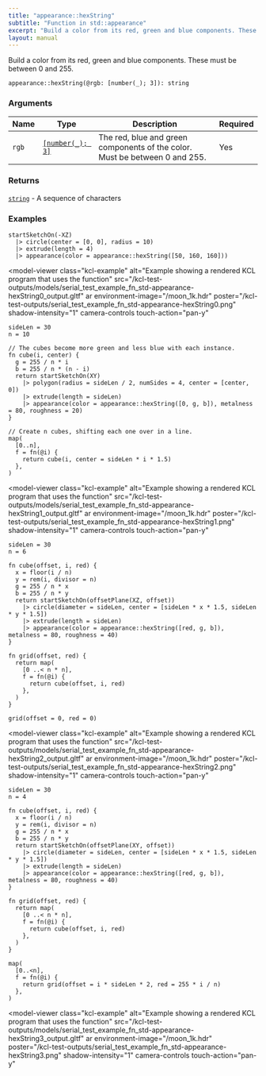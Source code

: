 ```yaml
---
title: "appearance::hexString"
subtitle: "Function in std::appearance"
excerpt: "Build a color from its red, green and blue components. These must be between 0 and 255."
layout: manual
---
```


Build a color from its red, green and blue components. These must be between 0 and 255.

```kcl
appearance::hexString(@rgb: [number(_); 3]): string
```



### Arguments

| Name | Type | Description | Required |
|----------|------|-------------|----------|
| `rgb` | [`[number(_); 3]`](/docs/kcl-std/types/std-types-number) | The red, blue and green components of the color. Must be between 0 and 255. | Yes |

### Returns

[`string`](/docs/kcl-std/types/std-types-string) - A sequence of characters


### Examples

```kcl
startSketchOn(-XZ)
  |> circle(center = [0, 0], radius = 10)
  |> extrude(length = 4)
  |> appearance(color = appearance::hexString([50, 160, 160]))

```


<model-viewer
  class="kcl-example"
  alt="Example showing a rendered KCL program that uses the  function"
  src="/kcl-test-outputs/models/serial_test_example_fn_std-appearance-hexString0_output.gltf"
  ar
  environment-image="/moon_1k.hdr"
  poster="/kcl-test-outputs/serial_test_example_fn_std-appearance-hexString0.png"
  shadow-intensity="1"
  camera-controls
  touch-action="pan-y"
>
</model-viewer>

```kcl
sideLen = 30
n = 10

// The cubes become more green and less blue with each instance.
fn cube(i, center) {
  g = 255 / n * i
  b = 255 / n * (n - i)
  return startSketchOn(XY)
    |> polygon(radius = sideLen / 2, numSides = 4, center = [center, 0])
    |> extrude(length = sideLen)
    |> appearance(color = appearance::hexString([0, g, b]), metalness = 80, roughness = 20)
}

// Create n cubes, shifting each one over in a line.
map(
  [0..n],
  f = fn(@i) {
    return cube(i, center = sideLen * i * 1.5)
  },
)

```


<model-viewer
  class="kcl-example"
  alt="Example showing a rendered KCL program that uses the  function"
  src="/kcl-test-outputs/models/serial_test_example_fn_std-appearance-hexString1_output.gltf"
  ar
  environment-image="/moon_1k.hdr"
  poster="/kcl-test-outputs/serial_test_example_fn_std-appearance-hexString1.png"
  shadow-intensity="1"
  camera-controls
  touch-action="pan-y"
>
</model-viewer>

```kcl
sideLen = 30
n = 6

fn cube(offset, i, red) {
  x = floor(i / n)
  y = rem(i, divisor = n)
  g = 255 / n * x
  b = 255 / n * y
  return startSketchOn(offsetPlane(XZ, offset))
    |> circle(diameter = sideLen, center = [sideLen * x * 1.5, sideLen * y * 1.5])
    |> extrude(length = sideLen)
    |> appearance(color = appearance::hexString([red, g, b]), metalness = 80, roughness = 40)
}

fn grid(offset, red) {
  return map(
    [0 ..< n * n],
    f = fn(@i) {
      return cube(offset, i, red)
    },
  )
}

grid(offset = 0, red = 0)

```


<model-viewer
  class="kcl-example"
  alt="Example showing a rendered KCL program that uses the  function"
  src="/kcl-test-outputs/models/serial_test_example_fn_std-appearance-hexString2_output.gltf"
  ar
  environment-image="/moon_1k.hdr"
  poster="/kcl-test-outputs/serial_test_example_fn_std-appearance-hexString2.png"
  shadow-intensity="1"
  camera-controls
  touch-action="pan-y"
>
</model-viewer>

```kcl
sideLen = 30
n = 4

fn cube(offset, i, red) {
  x = floor(i / n)
  y = rem(i, divisor = n)
  g = 255 / n * x
  b = 255 / n * y
  return startSketchOn(offsetPlane(XY, offset))
    |> circle(diameter = sideLen, center = [sideLen * x * 1.5, sideLen * y * 1.5])
    |> extrude(length = sideLen)
    |> appearance(color = appearance::hexString([red, g, b]), metalness = 80, roughness = 40)
}

fn grid(offset, red) {
  return map(
    [0 ..< n * n],
    f = fn(@i) {
      return cube(offset, i, red)
    },
  )
}

map(
  [0..<n],
  f = fn(@i) {
    return grid(offset = i * sideLen * 2, red = 255 * i / n)
  },
)

```


<model-viewer
  class="kcl-example"
  alt="Example showing a rendered KCL program that uses the  function"
  src="/kcl-test-outputs/models/serial_test_example_fn_std-appearance-hexString3_output.gltf"
  ar
  environment-image="/moon_1k.hdr"
  poster="/kcl-test-outputs/serial_test_example_fn_std-appearance-hexString3.png"
  shadow-intensity="1"
  camera-controls
  touch-action="pan-y"
>
</model-viewer>


